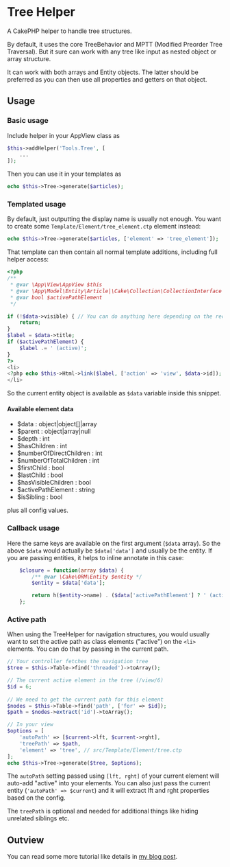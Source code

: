 # Tree Helper

A CakePHP helper to handle tree structures.

By default, it uses the core TreeBehavior and MPTT (Modified Preorder Tree Traversal).
But it sure can work with any tree like input as nested object or array structure.

It can work with both arrays and Entity objects. The latter should be preferred as you can
then use all properties and getters on that object.

## Usage

### Basic usage
Include helper in your AppView class as
```php
$this->addHelper('Tools.Tree', [
	...
]);
```

Then you can use it in your templates as
```php
echo $this->Tree->generate($articles);
```

### Templated usage
By default, just outputting the display name is usually not enough.
You want to create some `Template/Element/tree_element.ctp` element instead:

```php
echo $this->Tree->generate($articles, ['element' => 'tree_element']);
```

That template can then contain all normal template additions, including full helper access:

```php
<?php
/**
 * @var \App\View\AppView $this
 * @var \App\Model\Entity\Article|\Cake\Collection\CollectionInterface $data
 * @var bool $activePathElement
 */

if (!$data->visible) { // You can do anything here depending on the record content
	return;
}
$label = $data->title;
if ($activePathElement) {
	$label .= ' (active)';
}
?>
<li>
<?php echo $this->Html->link($label, ['action' => 'view', $data->id]); ?>
</li>
```

So the current entity object is available as `$data` variable inside this snippet.

#### Available element data

- $data : object|object[]|array
- $parent : object|array|null
- $depth : int
- $hasChildren : int
- $numberOfDirectChildren : int
- $numberOfTotalChildren : int
- $firstChild : bool
- $lastChild : bool
- $hasVisibleChildren : bool
- $activePathElement : string
- $isSibling : bool

plus all config values. 

### Callback usage

Here the same keys are available on the first argument (`$data` array). So the above `$data` would actually be
`$data['data']` and usually be the entity. 
If you are passing entities, it helps to inline annotate in this case:
```php
	$closure = function(array $data) {
		/** @var \Cake\ORM\Entity $entity */
		$entity = $data['data'];

		return h($entity->name) . ($data['activePathElement'] ? ' (active)' : '');
	};
```

### Active path
When using the TreeHelper for navigation structures, you would usually want to set the active path as class elements ("active") 
on the `<li>` elements.
You can do that by passing in the current path.
```php
// Your controller fetches the navigation tree
$tree = $this->Table->find('threaded')->toArray();

// The current active element in the tree (/view/6)
$id = 6;
		
// We need to get the current path for this element
$nodes = $this->Table->find('path', ['for' => $id]);
$path = $nodes->extract('id')->toArray();

// In your view
$options = [
	'autoPath' => [$current->lft, $current->rght], 
	'treePath' => $path, 
	'element' => 'tree', // src/Template/Element/tree.ctp
];
echo $this->Tree->generate($tree, $options);
```
The `autoPath` setting passed using `[lft, rght]` of your current element will auto-add "active" into your elements.
You can also just pass the current entity (`'autoPath' => $current`) and it will extract lft and rght properties based on the config.

The `treePath` is optional and needed for additional things like hiding unrelated siblings etc.

## Outview

You can read some more tutorial like details in [my blog post](https://www.dereuromark.de/2013/02/17/cakephp-and-tree-structures/).
